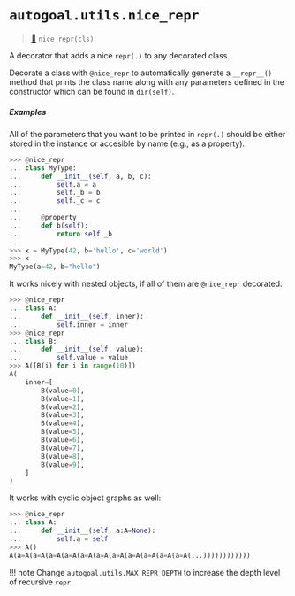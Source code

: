 # `autogoal.utils.nice_repr`

> [📝](https://github.com/autogoal/autogoal/blob/master/autogoal/utils/__init__.py#L11)
> `nice_repr(cls)`

A decorator that adds a nice `repr(.)` to any decorated class.

Decorate a class with `@nice_repr` to automatically generate a `__repr__()`
method that prints the class name along with any parameters defined in the
constructor which can be found in `dir(self)`.

##### Examples

All of the parameters that you want to be printed in `repr(.)` should
be either stored in the instance or accesible by name (e.g., as a property).

```python
>>> @nice_repr
... class MyType:
...     def __init__(self, a, b, c):
...         self.a = a
...         self._b = b
...         self._c = c
...
...     @property
...     def b(self):
...         return self._b
...
>>> x = MyType(42, b='hello', c='world')
>>> x
MyType(a=42, b="hello")

```

It works nicely with nested objects, if all of them are `@nice_repr` decorated.

```python
>>> @nice_repr
... class A:
...     def __init__(self, inner):
...         self.inner = inner
>>> @nice_repr
... class B:
...     def __init__(self, value):
...         self.value = value
>>> A([B(i) for i in range(10)])
A(
    inner=[
        B(value=0),
        B(value=1),
        B(value=2),
        B(value=3),
        B(value=4),
        B(value=5),
        B(value=6),
        B(value=7),
        B(value=8),
        B(value=9),
    ]
)

```

It works with cyclic object graphs as well:

```python
>>> @nice_repr
... class A:
...     def __init__(self, a:A=None):
...         self.a = self
>>> A()
A(a=A(a=A(a=A(a=A(a=A(a=A(a=A(a=A(a=A(a=A(a=A(...))))))))))))

```

!!! note
    Change `autogoal.utils.MAX_REPR_DEPTH` to increase the depth level of recursive `repr`.
